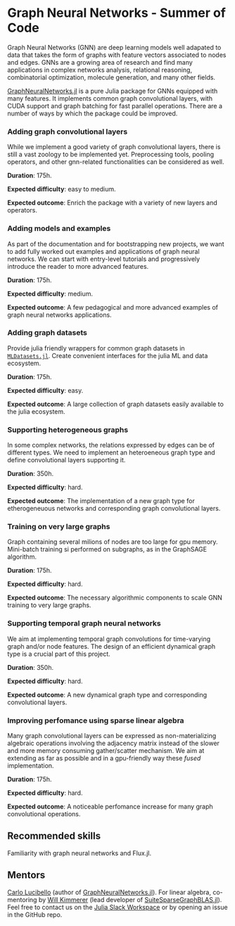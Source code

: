 # Graph Neural Networks - Summer of Code

Graph Neural Networks (GNN) are deep learning models well adapated to data that takes the form of graphs with feature vectors associated to nodes and edges.
GNNs are a growing area of research and find many applications in complex networks analysis, relational reasoning, combinatorial optimization, molecule generation, and many other fields. 

[GraphNeuralNetworks.jl](https://github.com/CarloLucibello/GraphNeuralNetworks.jl) is a pure Julia package for GNNs equipped with many features. It implements common graph convolutional layers, with CUDA support and graph batching for fast parallel operations. There are a number of ways by which the package could be improved.

### Adding graph convolutional layers 

While we implement a good variety of graph convolutional layers, there is still a vast zoology to be implemented yet. Preprocessing tools, pooling operators, and other gnn-related functionalities can be considered as well.

**Duration**: 175h.

**Expected difficulty**: easy to medium.  

**Expected outcome**: Enrich the package with a variety of new layers and operators.

### Adding models and examples

As part of the documentation and for bootstrapping new projects, we want to add fully worked out examples and applications of graph neural networks. We can start
with entry-level tutorials and progressively introduce the reader to more advanced features. 

**Duration**: 175h.  

**Expected difficulty**: medium.  

**Expected outcome**: A few pedagogical and more advanced examples of graph neural networks applications.

### Adding graph datasets

Provide julia friendly wrappers for common graph datasets in [`MLDatasets.jl`](https://github.com/JuliaML/MLDatasets.jl). Create convenient interfaces
for the julia ML and data ecosystem. 

**Duration**: 175h.  

**Expected difficulty**: easy.  

**Expected outcome**: A large collection of graph datasets easily available to the julia ecosystem.

### Supporting heterogeneous graphs

In some complex networks, the relations expressed by edges can be of different types. We need to implement an heteroeneous graph type and define convolutional layers supporting it.

**Duration**: 350h.  

**Expected difficulty**: hard.  

**Expected outcome**: The implementation of a new graph
type for etherogeneuous networks and corresponding graph convolutional layers.

### Training on very large graphs  

Graph containing several milions of nodes are too large for gpu memory. Mini-batch training si performed on subgraphs, as in the GraphSAGE algorithm.

**Duration**: 175h.  

**Expected difficulty**: hard.  

**Expected outcome**: The necessary algorithmic components to scale GNN training to very large graphs.


### Supporting temporal graph neural networks

We aim at implementing temporal graph convolutions for time-varying graph and/or node features. The design of an efficient dynamical graph type is a crucial 
part of this project.

**Duration**: 350h. 

**Expected difficulty**: hard.

**Expected outcome**: A new dynamical graph type and 
corresponding convolutional layers.

### Improving perfomance using sparse linear algebra 

Many graph convolutional layers can be expressed as non-materializing algebraic operations involving the adjacency matrix instead of the slower and more memory consuming gather/scatter mechanism. We aim at extending as far as possible and in a gpu-friendly way these *fused* implementation.

**Duration**: 175h.

**Expected difficulty**: hard.

**Expected outcome**: A noticeable perfomance increase
for many graph convolutional operations.

## Recommended skills

Familiarity with graph neural networks and Flux.jl.

## Mentors 
[Carlo Lucibello](https://github.com/CarloLucibello) (author of [GraphNeuralNetworks.jl](https://github.com/CarloLucibello/GraphNeuralNetworks.jl)). For linear algebra, co-mentoring by [Will Kimmerer](https://github.com/Wimmerer) (lead developer of [SuiteSparseGraphBLAS.jl](https://github.com/JuliaSparse/SuiteSparseGraphBLAS.jl)).
Feel free to contact us on the [Julia Slack Workspace](https://julialang.slack.com/) or by opening an issue in the GitHub repo.
